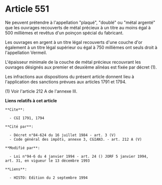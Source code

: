 # Article 551

Ne peuvent prétendre à l'appellation "plaqué", "doublé" ou "métal argenté" que les ouvrages recouverts de métal précieux à un
titre au moins égal à 500 millièmes et revêtus d'un poinçon spécial du fabricant.

Les ouvrages en argent à un titre légal recouverts d'une couche d'or également à un titre légal supérieur ou égal à 750
millièmes ont seuls droit à l'appellation Vermeil.

L'épaisseur minimale de la couche de métal précieux recouvrant les ouvrages désignés aux premier et deuxième alinéas est
fixée par décret (1).

Les infractions aux dispositions du présent article donnent lieu à l'application des sanctions prévues aux articles 1791 et
1794.

(1) Voir l'article 212 A de l'annexe III.

**Liens relatifs à cet article**

	**Cite**:

	  - CGI 1791, 1794

	**Cité par**:

	  - Décret n°84-624 du 16 juillet 1984 - art. 3 (V)
	  - Code général des impôts, annexe 3, CGIAN3. - art. 212 A (V)

	**Modifié par**:

	  - Loi n°94-6 du 4 janvier 1994 - art. 24 () JORF 5 janvier 1994, art. 31, en vigueur le 13 décembre 1993

	**Liens**:

	  - HISTO: Edition du 2 septembre 1994
